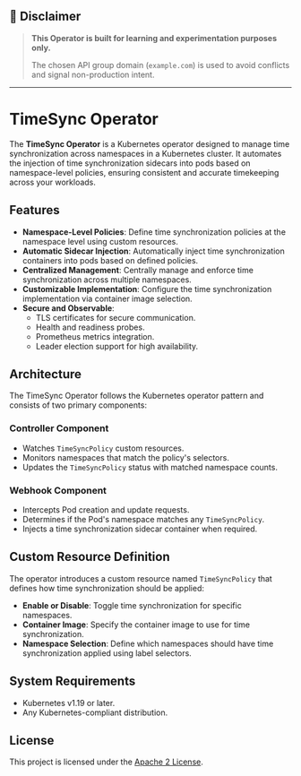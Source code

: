 ## 📘 Disclaimer

> **This Operator is built for learning and experimentation purposes only.**
>
> The chosen API group domain (`example.com`) is used to avoid conflicts and signal non-production intent.

---

# TimeSync Operator

The **TimeSync Operator** is a Kubernetes operator designed to manage time synchronization across namespaces in a Kubernetes cluster. It automates the injection of time synchronization sidecars into pods based on namespace-level policies, ensuring consistent and accurate timekeeping across your workloads.

## Features

- **Namespace-Level Policies**: Define time synchronization policies at the namespace level using custom resources.
- **Automatic Sidecar Injection**: Automatically inject time synchronization containers into pods based on defined policies.
- **Centralized Management**: Centrally manage and enforce time synchronization across multiple namespaces.
- **Customizable Implementation**: Configure the time synchronization implementation via container image selection.
- **Secure and Observable**:
    - TLS certificates for secure communication.
    - Health and readiness probes.
    - Prometheus metrics integration.
    - Leader election support for high availability.

## Architecture

The TimeSync Operator follows the Kubernetes operator pattern and consists of two primary components:

### Controller Component

- Watches `TimeSyncPolicy` custom resources.
- Monitors namespaces that match the policy's selectors.
- Updates the `TimeSyncPolicy` status with matched namespace counts.

### Webhook Component

- Intercepts Pod creation and update requests.
- Determines if the Pod's namespace matches any `TimeSyncPolicy`.
- Injects a time synchronization sidecar container when required.

## Custom Resource Definition

The operator introduces a custom resource named `TimeSyncPolicy` that defines how time synchronization should be applied:

- **Enable or Disable**: Toggle time synchronization for specific namespaces.
- **Container Image**: Specify the container image to use for time synchronization.
- **Namespace Selection**: Define which namespaces should have time synchronization applied using label selectors.

## System Requirements

- Kubernetes v1.19 or later.
- Any Kubernetes-compliant distribution.

## License

This project is licensed under the [Apache 2 License](LICENSE).